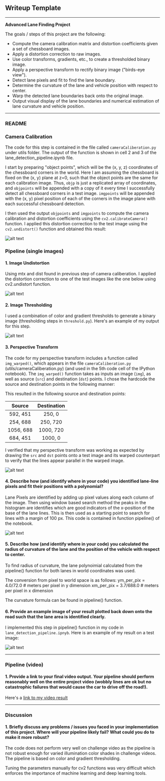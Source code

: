 ## Writeup Template
---

**Advanced Lane Finding Project**

The goals / steps of this project are the following:

* Compute the camera calibration matrix and distortion coefficients given a set of chessboard images.
* Apply a distortion correction to raw images.
* Use color transforms, gradients, etc., to create a thresholded binary image.
* Apply a perspective transform to rectify binary image ("birds-eye view").
* Detect lane pixels and fit to find the lane boundary.
* Determine the curvature of the lane and vehicle position with respect to center.
* Warp the detected lane boundaries back onto the original image.
* Output visual display of the lane boundaries and numerical estimation of lane curvature and vehicle position.

[//]: # (Image References)

[image1]: ./examples/undistort_output.png "Undistorted"
[image2]: ./examples/test_undist.png "Road Transformed"
[image3]: ./examples/srb_image.png "Binary Example"
[image4]: ./examples/warped_image.png "Warp Example"
[image5]: ./examples/color_fit_lines.png "Fit Visual"
[image6]: ./examples/example_output.png "Output"
[video1]: ./project_video_output.mp4 "Video"

---

### README


### Camera Calibration

The code for this step is contained in the file called `cameraCaliberation.py` under utils folder. The output of the function is shown in cell 2 and 3 of the lane_detection_pipeline.ipynb file.   

I start by preparing "object points", which will be the (x, y, z) coordinates of the chessboard corners in the world. Here I am assuming the chessboard is fixed on the (x, y) plane at z=0, such that the object points are the same for each calibration image.  Thus, `objp` is just a replicated array of coordinates, and `objpoints` will be appended with a copy of it every time I successfully detect all chessboard corners in a test image.  `imgpoints` will be appended with the (x, y) pixel position of each of the corners in the image plane with each successful chessboard detection.  

I then used the output `objpoints` and `imgpoints` to compute the camera calibration and distortion coefficients using the `cv2.calibrateCamera()` function.  I applied this distortion correction to the test image using the `cv2.undistort()` function and obtained this result: 

![alt text][image1]

### Pipeline (single images)

#### 1. Image Undistortion

Using mtx and dist found in previous step of camera caliberation. I applied the distortion correction to one of the test images like the one below using cv2.undistort function.

![alt text][image2]

#### 2. Image Thresholding

I used a combination of color and gradient thresholds to generate a binary image (thresholding steps in `threshold.py`).  Here's an example of my output for this step.  

![alt text][image3]

#### 3. Perspective Transform

The code for my perspective transform includes a function called `img_warped()`, which appears in the file `cameraCaliberation.py` (utils/cameraCaliberation.py) (and used in the 5th code cell of the IPython notebook).  The `img_warped()` function takes as inputs an image (`img`), as well as source (`src`) and destination (`dst`) points.  I chose the hardcode the source and destination points in the following manner:

This resulted in the following source and destination points:

| Source        | Destination   | 
|:-------------:|:-------------:| 
| 592, 451      | 250, 0        | 
| 254, 688      | 250, 720      |
| 1056, 688     | 1000, 720      |
| 684, 451      | 1000, 0        |

I verified that my perspective transform was working as expected by drawing the `src` and `dst` points onto a test image and its warped counterpart to verify that the lines appear parallel in the warped image.

![alt text][image4]

#### 4. Describe how (and identify where in your code) you identified lane-line pixels and fit their positions with a polynomial?

Lane Pixels are identified by adding up pixel values along each column of the image. Then using window based search method the peaks in the histogram are identifies which are good indicators of the x-position of the base of the lane lines. This is then used as a starting point to search for lines with a margin of 100 px. This code is contained in function pipeline() of the notebook.

![alt text][image5]

#### 5. Describe how (and identify where in your code) you calculated the radius of curvature of the lane and the position of the vehicle with respect to center.

To find radius of curvature, the lane polynoimial calculated from the pipeline() function for both lanes in world coordinates was used.

The conversion from pixel to world space is as follows:
ym_per_pix = 4.0/72.0 # meters per pixel in y dimension
xm_per_pix = 3.7/688.0 # meters per pixel in x dimension

The curvature formula can be found in pipeline() function. 

#### 6. Provide an example image of your result plotted back down onto the road such that the lane area is identified clearly.

I implemented this step in pipeline() function in my code in `lane_detection_pipeline.ipnyb`.  Here is an example of my result on a test image:

![alt text][image6]

---

### Pipeline (video)

#### 1. Provide a link to your final video output.  Your pipeline should perform reasonably well on the entire project video (wobbly lines are ok but no catastrophic failures that would cause the car to drive off the road!).

Here's a [link to my video result](./project_video_output.mp4)

---

### Discussion

#### 1. Briefly discuss any problems / issues you faced in your implementation of this project.  Where will your pipeline likely fail?  What could you do to make it more robust?

The code does not perform very well on challenge video as the pipeline is not robust enough for varied illumination color shades in challenge videos. The pipeline is based on color and gradient thresholding.

Tuning the parameters manually for cv2 functions was very difficult which enforces the importance of machine learning and deep learning tools. 

